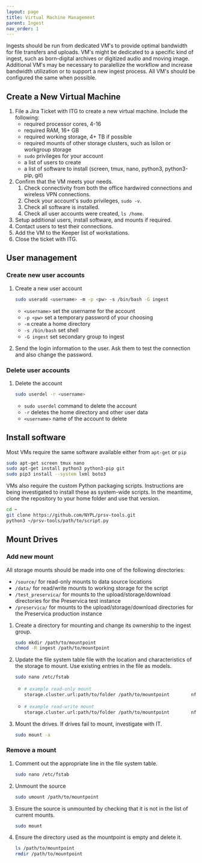 ```yaml
---
layout: page
title: Virtual Machine Management
parent: Ingest
nav_order: 1
---
```


Ingests should be run from dedicated VM's to provide optimal bandwidth for file transfers and uploads.
VM's might be dedicated to a specific kind of ingest, such as born-digital archives or digitized audio and moving image.
Additional VM's may be necessary to paralellize the workflow and increase bandwidth utilization or to support a new ingest process.
All VM's should be configured the same when possible.

## Create a New Virtual Machine

1. File a Jira Ticket with ITG to create a new virtual machine.
Include the following:
    * required processor cores, 4-16
    * required RAM, 16+ GB
    * required working storage, 4+ TB if possible
    * required mounts of other storage clusters, such as Isilon or workgroup storage
    * `sudo` privileges for your account
    * a list of users to create
    * a list of software to install (screen, tmux, nano, python3, python3-pip, git)
3. Confirm that the VM meets your needs.
   1. Check connectivity from both the office hardwired connections and wireless VPN connections.
   2. Check your account's sudo privileges, `sudo -v`.
   3. Check all software is installed.
   4. Check all user accounts were created, `ls /home`.
4. Setup additional users, install software, and mounts if required.
5. Contact users to test their connections.
6. Add the VM to the Keeper list of workstations.
7. Close the ticket with ITG.

## User management

### Create new user accounts

1. Create a new user account

   ```sh
   sudo useradd <username> -m -p <pw> -s /bin/bash -G ingest
   ```

   * `<username>` set the username for the account
   * `-p <pw>` set a temporary password of your choosing
   * `-m` create a home directory
   * `-s /bin/bash` set shell
   * `-G ingest` set secondary group to ingest
1. Send the login information to the user.
Ask them to test the connection and also change the password.

### Delete user accounts

1. Delete the account

   ```sh
   sudo userdel -r <username>
   ```

   * `sudo userdel` command to delete the account
   * `-r` deletes the home directory and other user data
   * `<username>` name of the account to delete

## Install software

Most VMs require the same software available either from `apt-get` or `pip`

```sh
sudo apt-get screen tmux nano
sudo apt-get install python3 python3-pip git
sudo pip3 install --system lxml boto3
```

VMs also require the custom Python packaging scripts.
Instructions are being investigated to install these as system-wide scripts.
In the meantime, clone the repository to your home folder and use that version.

```sh
cd ~
git clone https://github.com/NYPL/prsv-tools.git
python3 ~/prsv-tools/path/to/script.py
```

## Mount Drives

### Add new mount

All storage mounts should be made into one of the following directories:

* `/source/` for read-only mounts to data source locations
* `/data/` for read/write mounts to working storage for the script
* `/test_preservica/` for mounts to the upload/storage/download directories for the Preservica test instance
* `/preservica/` for mounts to the upload/storage/download directories for the Preservica production instance

1. Create a directory for mounting and change its ownership to the ingest group.

    ```sh
    sudo mkdir /path/to/mountpoint
    chmod -R ingest /path/to/mountpoint
    ```

2. Update the file system table file with the location and characteristics of the storage to mount. Use existing entries in the file as models.

   ```sh
   sudo nano /etc/fstab
   ```

    * ```sh
      # example read-only mount
      storage.cluster.url:path/to/folder /path/to/mountpoint        nfs4    ro,rsize=65536 1       1
      ```

    * ```sh
      # example read-write mount
      storage.cluster.url:path/to/folder /path/to/mountpoint        nfs4    rw,rsize=65536,wsize=65536 1       1
      ```

3. Mount the drives.
   If drives fail to mount, investigate with IT.

   ```sh
   sudo mount -a
   ```

### Remove a mount

1. Comment out the appropriate line in the file system table.

   ```sh
   sudo nano /etc/fstab
   ```

2. Unmount the source

   ```sh
   sudo umount /path/to/mountpoint
   ```

3. Ensure the source is unmounted by checking that it is not in the list of current mounts.

   ```sh
   sudo mount
   ```

4. Ensure the directory used as the mountpoint is empty and delete it.

   ```sh
   ls /path/to/mountpoint
   rmdir /path/to/mountpoint
   ```

